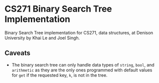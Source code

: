 # CS271 Binary Search Tree Implementation
Binary Search Tree implementation for CS271, data structures,
at Denison University by Khai Le and Joel Singh.

## Caveats

- The binary search tree can only handle data types of
`string`, `bool`, and `arithmetic` as they are the only ones
programmed with default values for `get` if the requested key,
`k`, is not in the tree.
